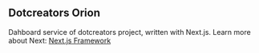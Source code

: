 ## Dotcreators Orion

Dahboard service of dotcreators project, written with Next.js. Learn more about Next: [Next.js Framework](https://nextjs.org/)
